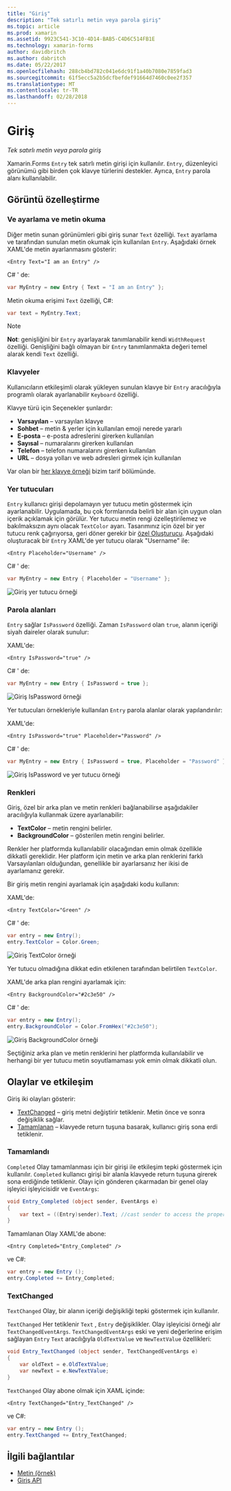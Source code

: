 ```yaml
---
title: "Giriş"
description: "Tek satırlı metin veya parola giriş"
ms.topic: article
ms.prod: xamarin
ms.assetid: 9923C541-3C10-4D14-BAB5-C4D6C514FB1E
ms.technology: xamarin-forms
author: davidbritch
ms.author: dabritch
ms.date: 05/22/2017
ms.openlocfilehash: 288cb4bd782c041e6dc91f1a40b7080e7859fad3
ms.sourcegitcommit: 61f5ecc5a2b5dcfbefdef91664d7460c0ee2f357
ms.translationtype: MT
ms.contentlocale: tr-TR
ms.lasthandoff: 02/28/2018
---
```

# <a name="entry"></a>Giriş

_Tek satırlı metin veya parola giriş_

Xamarin.Forms `Entry` tek satırlı metin girişi için kullanılır. `Entry`, düzenleyici görünümü gibi birden çok klavye türlerini destekler. Ayrıca, `Entry` parola alanı kullanılabilir.

## <a name="display-customization"></a>Görüntü özelleştirme

### <a name="setting-and-reading-text"></a>Ve ayarlama ve metin okuma

Diğer metin sunan görünümleri gibi giriş sunar `Text` özelliği. `Text` ayarlama ve tarafından sunulan metin okumak için kullanılan `Entry`. Aşağıdaki örnek XAML'de metin ayarlanmasını gösterir:

```xaml
<Entry Text="I am an Entry" />
```

C# ' de:

```csharp
var MyEntry = new Entry { Text = "I am an Entry" };
```

Metin okuma erişimi `Text` özelliği, C#:

```csharp
var text = MyEntry.Text;
```

> [!NOTE]
> **Not**: genişliğini bir `Entry` ayarlayarak tanımlanabilir kendi `WidthRequest` özelliği. Genişliğini bağlı olmayan bir `Entry` tanımlanmakta değeri temel alarak kendi `Text` özelliği.

### <a name="keyboards"></a>Klavyeler

Kullanıcıların etkileşimli olarak yükleyen sunulan klavye bir `Entry` aracılığıyla programlı olarak ayarlanabilir `Keyboard` özelliği.

Klavye türü için Seçenekler şunlardır:

- **Varsayılan** &ndash; varsayılan klavye
- **Sohbet** &ndash; metin & yerler için kullanılan emoji nerede yararlı
- **E-posta** &ndash; e-posta adreslerini girerken kullanılan
- **Sayısal** &ndash; numaralarını girerken kullanılan
- **Telefon** &ndash; telefon numaralarını girerken kullanılan
- **URL** &ndash; dosya yolları ve web adresleri girmek için kullanılan

Var olan bir [her klavye örneği](https://developer.xamarin.com/recipes/cross-platform/xamarin-forms/choose-keyboard-for-entry/) bizim tarif bölümünde.

### <a name="placeholders"></a>Yer tutucuları

`Entry` kullanıcı girişi depolamayın yer tutucu metin göstermek için ayarlanabilir. Uygulamada, bu çok formlarında belirli bir alan için uygun olan içerik açıklamak için görülür. Yer tutucu metin rengi özelleştirilemez ve bakılmaksızın aynı olacak `TextColor` ayarı. Tasarımınız için özel bir yer tutucu renk çağırıyorsa, geri döner gerekir bir [özel Oluşturucu](). Aşağıdaki oluşturacak bir `Entry` XAML'de yer tutucu olarak "Username" ile:

```xaml
<Entry Placeholder="Username" />
```

C# ' de:

```csharp
var MyEntry = new Entry { Placeholder = "Username" };
```

![](entry-images/placeholder.png "Giriş yer tutucu örneği")

### <a name="password-fields"></a>Parola alanları

`Entry` sağlar `IsPassword` özelliği. Zaman `IsPassword` olan `true`, alanın içeriği siyah daireler olarak sunulur:

XAML'de:

```xaml
<Entry IsPassword="true" />
```

C# ' de:

```csharp
var MyEntry = new Entry { IsPassword = true };
```

![](entry-images/password.png "Giriş IsPassword örneği")

Yer tutucuları örnekleriyle kullanılan `Entry` parola alanlar olarak yapılandırılır:

XAML'de:

```xaml
<Entry IsPassword="true" Placeholder="Password" />
```

C# ' de:

```csharp
var MyEntry = new Entry { IsPassword = true, Placeholder = "Password" };
```

![](entry-images/passwordplaceholder.png "Giriş IsPassword ve yer tutucu örneği")


### <a name="colors"></a>Renkleri

Giriş, özel bir arka plan ve metin renkleri bağlanabilirse aşağıdakiler aracılığıyla kullanmak üzere ayarlanabilir:

- **TextColor** &ndash; metin rengini belirler.
- **BackgroundColor** &ndash; gösterilen metin rengini belirler.

Renkler her platformda kullanılabilir olacağından emin olmak özellikle dikkatli gereklidir. Her platform için metin ve arka plan renklerini farklı Varsayılanları olduğundan, genellikle bir ayarlarsanız her ikisi de ayarlamanız gerekir.

Bir giriş metin rengini ayarlamak için aşağıdaki kodu kullanın:

XAML'de:

```xaml
<Entry TextColor="Green" />
```

C# ' de:

```csharp
var entry = new Entry();
entry.TextColor = Color.Green;
```

![](entry-images/textcolor.png "Giriş TextColor örneği")

Yer tutucu olmadığına dikkat edin etkilenen tarafından belirtilen `TextColor`.

XAML'de arka plan rengini ayarlamak için:

```xaml
<Entry BackgroundColor="#2c3e50" />
```

C# ' de:

```csharp
var entry = new Entry();
entry.BackgroundColor = Color.FromHex("#2c3e50");
```

![](entry-images/textbackgroundcolor.png "Giriş BackgroundColor örneği")

Seçtiğiniz arka plan ve metin renklerini her platformda kullanılabilir ve herhangi bir yer tutucu metin soyutlamaması yok emin olmak dikkatli olun.

## <a name="events-and-interactivity"></a>Olaylar ve etkileşim

Giriş iki olayları gösterir:

- [TextChanged](http://developer.xamarin.com/api/event/Xamarin.Forms.Entry.TextChanged/) &ndash; giriş metni değiştirir tetiklenir. Metin önce ve sonra değişiklik sağlar.
- [Tamamlanan](http://developer.xamarin.com/api/event/Xamarin.Forms.Entry.Completed/) &ndash; klavyede return tuşuna basarak, kullanıcı giriş sona erdi tetiklenir.

### <a name="completed"></a>Tamamlandı

`Completed` Olay tamamlanması için bir girişi ile etkileşim tepki göstermek için kullanılır. `Completed` kullanıcı girişi bir alanla klavyede return tuşuna girerek sona erdiğinde tetiklenir. Olayı için gönderen çıkarmadan bir genel olay işleyici işleyicisidir ve `EventArgs`:

```csharp
void Entry_Completed (object sender, EventArgs e)
{
    var text = ((Entry)sender).Text; //cast sender to access the properties of the Entry
}
```

Tamamlanan Olay XAML'de abone:

```xaml
<Entry Completed="Entry_Completed" />
```

ve C#:

```csharp
var entry = new Entry ();
entry.Completed += Entry_Completed;
```

### <a name="textchanged"></a>TextChanged

`TextChanged` Olay, bir alanın içeriği değişikliği tepki göstermek için kullanılır.

`TextChanged` Her tetiklenir `Text` , `Entry` değişiklikler. Olay işleyicisi örneği alır `TextChangedEventArgs`. `TextChangedEventArgs` eski ve yeni değerlerine erişim sağlayan `Entry` `Text` aracılığıyla `OldTextValue` ve `NewTextValue` özellikleri:

```csharp
void Entry_TextChanged (object sender, TextChangedEventArgs e)
{
    var oldText = e.OldTextValue;
    var newText = e.NewTextValue;
}
```

`TextChanged` Olay abone olmak için XAML içinde:

```xaml
<Entry TextChanged="Entry_TextChanged" />
```

ve C#:

```csharp
var entry = new Entry ();
entry.TextChanged += Entry_TextChanged;
```


## <a name="related-links"></a>İlgili bağlantılar

- [Metin (örnek)](https://developer.xamarin.com/samples/xamarin-forms/UserInterface/Text)
- [Giriş API](https://developer.xamarin.com/api/type/Xamarin.Forms.Entry/)
